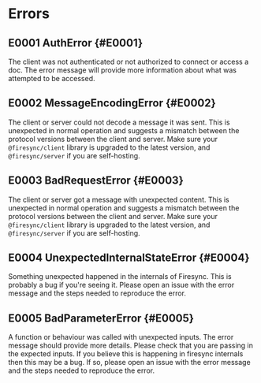 # Errors

## E0001 AuthError {#E0001}

The client was not authenticated or not authorized to connect or access a doc. The error message will provide more information about what was attempted to be accessed.

## E0002 MessageEncodingError {#E0002}

The client or server could not decode a message it was sent. This is unexpected in normal operation and suggests a mismatch between the protocol versions between the client and server. Make sure your `@firesync/client` library is upgraded to the latest version, and `@firesync/server` if you are self-hosting.

## E0003 BadRequestError {#E0003}

The client or server got a message with unexpected content. This is unexpected in normal operation and suggests a mismatch between the protocol versions between the client and server. Make sure your `@firesync/client` library is upgraded to the latest version, and `@firesync/server` if you are self-hosting.

## E0004 UnexpectedInternalStateError {#E0004}

Something unexpected happened in the internals of Firesync. This is probably a bug if you're seeing it. Please open an issue with the error message and the steps needed to reproduce the error.

## E0005 BadParameterError {#E0005}

A function or behaviour was called with unexpected inputs. The error message should provide more details. Please check that you are passing in the expected inputs. If you believe this is happening in firesync internals then this may be a bug. If so, please open an issue with the error message and the steps needed to reproduce the error.
